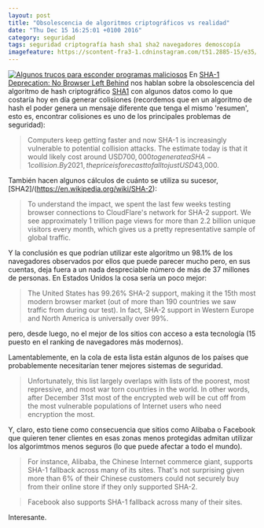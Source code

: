```yaml
---
layout: post
title: "Obsolescencia de algoritmos criptográficos vs realidad"
date: "Thu Dec 15 16:25:01 +0100 2016"
category: seguridad
tags: seguridad criptografía hash sha1 sha2 navegadores demoscopía
imagefeature: https://scontent-fra3-1.cdninstagram.com/t51.2885-15/e35/13736867_876647612440788_744421225_n.jpg
---
```





<a href="https://www.instagram.com/p/BH742_VBtWA/" title="Enigma"><img src="https://scontent-fra3-1.cdninstagram.com/t51.2885-15/e35/13736867_876647612440788_744421225_n.jpg" alt=" Algunos trucos para esconder programas maliciosos "></a>
En [SHA-1 Deprecation: No Browser Left Behind](https://blog.cloudflare.com/sha-1-deprecation-no-browser-left-behind/) nos hablan sobre la obsolescencia del algoritmo de hash criptográfico [SHA1](https://en.wikipedia.org/wiki/SHA-1) con algunos datos como lo que costaría hoy en día generar colisiones (recordemos que en un algoritmo de hash el poder genera un mensaje diferente que tenga el mismo 'resumen', esto es, encontrar colisiones es uno de los principales problemas de seguridad):

> Computers keep getting faster and now SHA-1 is increasingly vulnerable to potential collision attacks. The estimate today is that it would likely cost around USD$700,000 to generate a SHA-1 collision. By 2021, the price is forecast to fall to just USD$43,000. 

También hacen algunos cálculos de cuánto se utiliza su sucesor, [SHA2]/(https://en.wikipedia.org/wiki/SHA-2):

>  To understand the impact, we spent the last few weeks testing browser connections to CloudFlare's network for SHA-2 support. We see approximately 1 trillion page views for more than 2.2 billion unique visitors every month, which gives us a pretty representative sample of global traffic.

Y la conclusión es que podrían utilizar este algoritmo un 98.1% de los navegadores observados por ellos que puede parecer mucho pero, en sus cuentas, deja fuera a un nada despreciable número de más de 37 millones de personas. En Estados Unidos la cosa sería un poco mejor:

> The United States has 99.26% SHA-2 support, making it the 15th most modern browser market (out of more than 190 countries we saw traffic from during our test). In fact, SHA-2 support in Western Europe and North America is universally over 99%.

pero, desde luego, no el mejor de los sitios con acceso a esta tecnología (15 puesto en el ranking de navegadores más modernos).

Lamentablemente, en la cola de esta lista están algunos de los países que probablemente necesitarían tener mejores sistemas de seguridad.

> Unfortunately, this list largely overlaps with lists of the poorest, most repressive, and most war torn countries in the world. In other words, after December 31st most of the encrypted web will be cut off from the most vulnerable populations of Internet users who need encryption the most. 

Y, claro, esto tiene como consecuencia que sitios como Alibaba o Facebook que quieren tener clientes en esas zonas menos protegidas admitan utilizar los algorimtmos menos seguros (lo que puede afectar a todo el mundo).

> For instance, Alibaba, the Chinese Internet commerce giant, supports SHA-1 fallback across many of its sites. That's not surprising given more than 6% of their Chinese customers could not securely buy from their online store if they only supported SHA-2.

> Facebook also supports SHA-1 fallback across many of their sites. 

Interesante.
